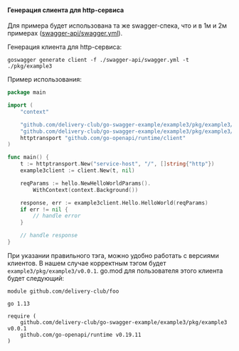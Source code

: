 #### Генерация слиента для http-сервиса
Для примера будет использована та же swagger-спека, что и в 1м и 2м примерах ([swagger-api/swagger.yml](https://github.com/delivery-club/go-swagger-example/blob/master/example3/swagger-api/swagger.yml)).

Генерация клиента для http-сервиса:
```shell script
goswagger generate client -f ./swagger-api/swagger.yml -t ./pkg/example3
```

Пример использования:
```go
package main

import (
	"context"

	"github.com/delivery-club/go-swagger-example/example3/pkg/example3/client"
	"github.com/delivery-club/go-swagger-example/example3/pkg/example3/client/hello"
	httptransport "github.com/go-openapi/runtime/client"
)

func main() {
	t := httptransport.New("service-host", "/", []string{"http"})
	example3client := client.New(t, nil)

	reqParams := hello.NewHelloWorldParams().
		WithContext(context.Background())

	response, err := example3client.Hello.HelloWorld(reqParams)
	if err != nil {
		// handle error
	}

	// handle response
}
```

При указании правильного тэга, можно удобно работать с версиями клиентов.
В нашем случае корректным тэгом будет `example3/pkg/example3/v0.0.1`.
go.mod для пользователя этого клиента будет следующий:
```
module github.com/delivery-club/foo

go 1.13

require (
	github.com/delivery-club/go-swagger-example/example3/pkg/example3 v0.0.1
	github.com/go-openapi/runtime v0.19.11
)
```